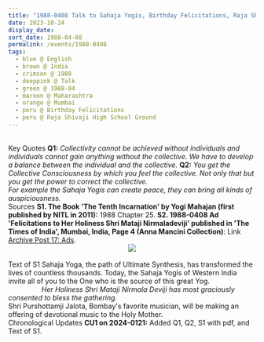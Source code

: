 ```yaml
---
title: "1988-0408 Talk to Sahaja Yogis, Birthday Felicitations, Raja Shivaji High School Ground (King George School), Hindu Colony, Dadar, Mumbai, Maharashtra, India"
date: 2023-10-24
display_date: 
sort_date: 1988-04-08
permalink: /events/1988-0408
tags:
  - blue @ English
  - brown @ India
  - crimson @ 1988
  - deeppink @ Talk
  - green @ 1988-04
  - maroon @ Maharashtra
  - orange @ Mumbai
  - peru @ Birthday Felicitations
  - peru @ Raja Shivaji High School Ground
---
```


<br>

<wave-list>
  <list-title color="DarkSeaGreen" width="55">Key Quotes</list-title>
  <list-item color="BlanchedAlmond"  width="280"><b>Q1:</b> <i>Collectivity cannot be achieved without individuals and individuals cannot gain anything without the collective. We have to develop a balance between the individual and the collective.</i></list-item>
  <list-item color="Lavender"  width="280"><b>Q2:</b> <i>You get the Collective Consciousness by which you feel the collective. Not only that but you get the power to correct the collective.<br>
For example the Sahaja Yogis can create peace, they can bring all kinds of auspiciousness.</i></list-item>  
</wave-list>

<br>

<wave-list>
  <list-title color="DarkSeaGreen" width="40">Sources</list-title>
  <list-item color="BlanchedAlmond"  width="280"><b>S1. The Book 'The Tenth Incarnation' by Yogi Mahajan (first published by NITL in 2011):</b> 1988 Chapter 25.</list-item>
  <list-item color="Lavender" width="280"><b>S2. 1988-0408 Ad 'Felicitations to Her Holiness Shri Mataji Nirmaladeviji' published in 'The Times of India', Mumbai, India, Page 4 (Anna Mancini Collection)</b>:  Link <a href="https://seven-teams.github.io/archives/2024/0121">Archive Post 17: Ads</a>.</list-item>
</wave-list>

<div style="text-align: center"><img src="/images/1988-0408_Ad_'Felicitations_to_Her_Holiness_Shri_Mataji_Nirmaladeviji'_published_in_'The_Times_of_India_Bombay',_Mumbai,_Maharashtra,_India,_Page_4_(Anna_Mancini_Collection).jpg" /></div>

<br>

<wave-list>
  <list-title color="DarkSeaGreen" width="50">Text of S1</list-title>
  <list-item color="BlanchedAlmond"  width="320">Sahaja Yoga, the path of Ultimate Synthesis, has transformed the lives of countless thousands. Today, the Sahaja Yogis of Western India invite all of you to the One who is the source of this great Yog.<br>
    &emsp; &emsp; &emsp; &emsp;<i>Her Holiness Shri Mataji Nirmala Deviji has most graciously consented to bless the gathering.</i><br>
Shri Purshottamji Jalota, Bombay's favorite musician, will be making an offering of devotional music to the Holy Mother.</list-item>    
</wave-list>

<br>

<wave-list>
  <list-title color="DarkSeaGreen" width="110">Chronological Updates</list-title>
  <list-item color="BlanchedAlmond"  width="280"><b>CU1 on 2024-0121:</b> Added Q1, Q2, S1 with pdf, and Text of S1.</list-item> 
</wave-list>